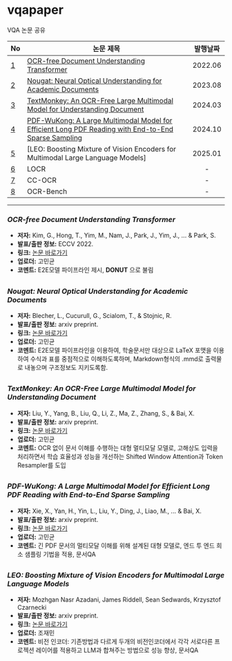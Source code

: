 # vqapaper
VQA 논문 공유

|No| 논문 제목                                                | 발행날짜   | 
|---| -------------------------------------------------------- | :-------: | 
|[1](#a1)| [OCR-free Document Understanding Transformer](https://arxiv.org/abs/2111.15664)     |     2022.06     | 
|[2](#a2)| [Nougat: Neural Optical Understanding for Academic Documents](https://arxiv.org/abs/2308.13418)     |     2023.08     |
|[3](#a3)| [TextMonkey: An OCR-Free Large Multimodal Model for Understanding Document](https://arxiv.org/abs/2403.04473)     |     2024.03     |
|[4](#a4)| [PDF-WuKong: A Large Multimodal Model for Efficient Long PDF Reading with End-to-End Sparse Sampling](https://arxiv.org/abs/2410.05970)     |     2024.10     |
|[5](#a5)| [LEO: Boosting Mixture of Vision Encoders for Multimodal Large Language Models]     |     2025.01     |
|[6](#a6)| LOCR     |     -     |
|[7](#a7)| CC-OCR     |     -    |
|[8](#a8)| OCR-Bench     |     -    |

---
### *OCR-free Document Understanding Transformer*
- **저자:** Kim, G., Hong, T., Yim, M., Nam, J., Park, J., Yim, J., ... & Park, S.  
- **발표/출판 정보:** ECCV 2022.
- **링크:** [논문 바로가기](https://arxiv.org/abs/2111.15664) 
- **업로더:** 고민균
- **코멘트:** E2E모델 파이프라인 제시, **DONUT** 으로 불림
  
<a id="a1"></a>
---
### *Nougat: Neural Optical Understanding for Academic Documents*
- **저자:** Blecher, L., Cucurull, G., Scialom, T., & Stojnic, R.
- **발표/출판 정보:** arxiv preprint.
- **링크:** [논문 바로가기](https://arxiv.org/abs/2308.13418)
- **업로더:** 고민균
- **코멘트:** E2E모델 파이프라인을 이용하여, 학술문서만 대상으로 LaTeX 포맷을 이용하여 수식과 표를 중점적으로 이해하도록하며, Markdown형식의 .mmd로 출력물로 내놓으며 구조정보도 지키도록함.
  
<a id="a2"></a>
---
### *TextMonkey: An OCR-Free Large Multimodal Model for Understanding Document*
- **저자:** Liu, Y., Yang, B., Liu, Q., Li, Z., Ma, Z., Zhang, S., & Bai, X.
- **발표/출판 정보:** arxiv preprint.
- **링크:** [논문 바로가기](https://arxiv.org/abs/2403.04473)
- **업로더:** 고민균
- **코멘트:** OCR 없이 문서 이해를 수행하는 대형 멀티모달 모델로, 고해상도 입력을 처리하면서 학습 효율성과 성능을 개선하는 Shifted Window Attention과 Token Resampler를 도입
  
<a id="a3"></a>
---
### *PDF-WuKong: A Large Multimodal Model for Efficient Long PDF Reading with End-to-End Sparse Sampling*
- **저자:** Xie, X., Yan, H., Yin, L., Liu, Y., Ding, J., Liao, M., ... & Bai, X.
- **발표/출판 정보:** arxiv preprint.
- **링크:** [논문 바로가기](https://arxiv.org/abs/2410.05970)
- **업로더:** 고민균
- **코멘트:** 긴 PDF 문서의 멀티모달 이해를 위해 설계된 대형 모델로, 엔드 투 엔드 희소 샘플링 기법을 적용, 문서QA
  
<a id="a4"></a>
---
### *LEO: Boosting Mixture of Vision Encoders for Multimodal Large Language Models*
- **저자:** Mozhgan Nasr Azadani, James Riddell, Sean Sedwards, Krzysztof Czarnecki
- **발표/출판 정보:** arxiv preprint.
- **링크:** [논문 바로가기](https://arxiv.org/abs/2501.06986)  
- **업로더:** 조재민
- **코멘트:** 비전 인코더: 기존방법과 다르게 두개의 비전인코더에서 각각 서로다른 프로젝션 레이어를 적용하고 LLM과 합쳐주는 방법으로 성능 향상, 문서QA
  
<a id="a5"></a>
---
